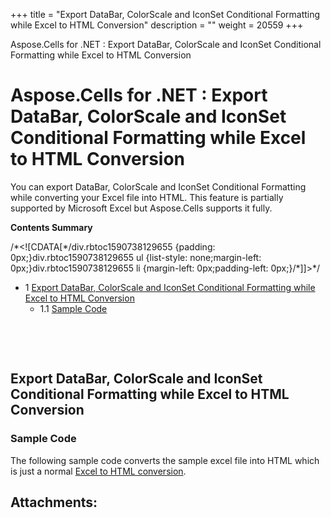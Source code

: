 +++
title = "Export DataBar, ColorScale and IconSet Conditional Formatting while Excel to HTML Conversion" 
description = "" 
weight = 20559 
+++

Aspose.Cells for .NET : Export DataBar, ColorScale and IconSet Conditional Formatting while Excel to HTML Conversion  

# Aspose.Cells for .NET : Export DataBar, ColorScale and IconSet Conditional Formatting while Excel to HTML Conversion


You can export DataBar, ColorScale and IconSet Conditional Formatting while converting your Excel file into HTML. This feature is partially supported by Microsoft Excel but Aspose.Cells supports it fully.

**Contents Summary**

/\*<!\[CDATA\[\*/div.rbtoc1590738129655 {padding: 0px;}div.rbtoc1590738129655 ul {list-style: none;margin-left: 0px;}div.rbtoc1590738129655 li {margin-left: 0px;padding-left: 0px;}/\*\]\]>\*/

*   1 [Export DataBar, ColorScale and IconSet Conditional Formatting while Excel to HTML Conversion](#ExportDataBar,ColorScaleandIconSetConditionalFormattingwhileExceltoHTMLConversion-ExportDataBar,ColorScaleandIconSetConditionalFormattingwhileExceltoHTMLConversion)
    *   1.1 [Sample Code](#ExportDataBar,ColorScaleandIconSetConditionalFormattingwhileExceltoHTMLConversion-SampleCode)

 

 

## Export DataBar, ColorScale and IconSet Conditional Formatting while Excel to HTML Conversion





### Sample Code

The following sample code converts the sample excel file into HTML which is just a normal [Excel to HTML conversion](http://localhost:1313/cellsnet/developerguide/loading,saving,convertingandmanaging/convert+workbook+to+different+formats#convertworkbooktodifferentformats-convertingexcelworkbooktohtml).

## Attachments:


